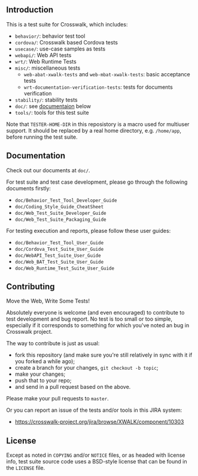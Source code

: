 ## Introduction

This is a test suite for Crosswalk, which includes:

* `behavior/`: behavior test tool
* `cordova/`: Crosswalk based Cordova tests
* `usecase/`: use-case samples as tests
* `webapi/`: Web API tests
* `wrt/`: Web Runtime Tests
* `misc/`: miscellaneous tests
  * `web-abat-xwalk-tests` and `web-mbat-xwalk-tests`: basic acceptance tests
  * `wrt-documentation-verification-tests`: tests for documents verification
* `stability/`: stability tests
* `doc/`: see [documentaion](#Documentation) below
* `tools/`: tools for this test suite

Note that `TESTER-HOME-DIR` in this reposistory is a macro used for multiuser
support. It should be replaced by a real home directory, e.g. `/home/app`,
before running the test suite.

## Documentation

Check out our documents at `doc/`.

For test suite and test case development, please go through the following
documents firstly:

* `doc/Behavior_Test_Tool_Developer_Guide`
* `doc/Coding_Style_Guide_CheatSheet`
* `doc/Web_Test_Suite_Developer_Guide`
* `doc/Web_Test_Suite_Packaging_Guide`

For testing execution and reports, please follow these user guides:

* `doc/Behavior_Test_Tool_User_Guide`
* `doc/Cordova_Test_Suite_User_Guide`
* `doc/WebAPI_Test_Suite_User_Guide`
* `doc/Web_BAT_Test_Suite_User_Guide`
* `doc/Web_Runtime_Test_Suite_User_Guide`

## Contributing

Move the Web, Write Some Tests!

Absolutely everyone is welcome (and even encouraged) to contribute to test
development and bug report. No test is too small or too simple, especially
if it corresponds to something for which you've noted an bug in Crosswalk
project.

The way to contribute is just as usual:

* fork this repository (and make sure you're still relatively in sync with it
  if you forked a while ago);
* create a branch for your changes, `git checkout -b topic`;
* make your changes;
* push that to your repo;
* and send in a pull request based on the above.

Please make your pull requests to `master`.

Or you can report an issue of the tests and/or tools in this JIRA system:

* https://crosswalk-project.org/jira/browse/XWALK/component/10303

## License

Except as noted in `COPYING` and/or `NOTICE` files, or as headed with license
info, test suite source code uses a BSD-style license that can be found in the
`LICENSE` file.

